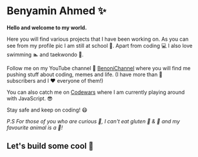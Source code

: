 # Benyamin Ahmed :sparkles:

**Hello and welcome to my world.**

Here you will find various projects that I have been working on. As you can see from my profile pic I am still at school :school:. Apart from coding :computer: I also love swimming :swimmer: and taekwondo :facepunch:.

Follow me on my YouTube channel :movie_camera: [BenoniChannel](https://youtube.com/c/BenoniChannel) where you will find me pushing stuff about coding, memes and life. (I have more than :100: subscribers and I :heart: everyone of them!) 

You can also catch me on [Codewars](https://www.codewars.com/users/benyaminahmed) where I am currently playing around with JavaScript. :sunglasses: 

Stay safe and keep on coding! :mask:

_P.S For those of you who are curious :mag_right:, I can't eat gluten :cake: & :pig: and my favourite animal is a :tiger:!_
## Let's build some cool :shit: 
